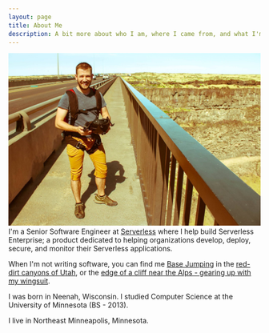 ```yaml
---
layout: page
title: About Me
description: A bit more about who I am, where I came from, and what I'm doing
---
```

<span class="image left"><img src="/assets/images/pic03.jpg" alt="" /></span>
I'm a Senior Software Engineer at [Serverless](https://serverless.com/) where I help build Serverless Enterprise; a product dedicated to helping organizations develop, deploy, secure, and monitor their Serverless applications.

When I'm not writing software, you can find me [Base Jumping](https://www.instagram.com/p/BiW8qCRh1IA/?taken-by=aj.stuyv) in the [red-dirt canyons of Utah](https://www.instagram.com/p/Bb-VyUdAfs1/), or the [edge of a cliff near the Alps - gearing up with my wingsuit](https://www.instagram.com/p/BPQCe4uA1l3/?taken-by=aj.stuyv).

I was born in Neenah, Wisconsin. I studied Computer Science at the University of Minnesota (BS - 2013).

I live in Northeast Minneapolis, Minnesota.
